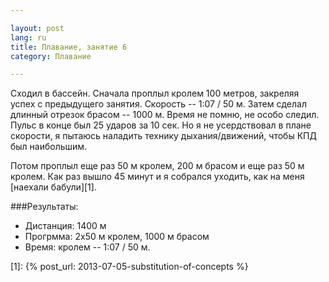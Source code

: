 ```yaml
---

layout: post  
lang: ru  
title: Плавание, занятие 6  
category: Плавание

---
```


Сходил в бассейн. Сначала проплыл кролем 100 метров, закреляя
успех с предыдущего занятия. Скорость -- 1:07 / 50 м. Затем
сделал длинный отрезок брасом -- 1000 м. Время не помню, не
особо следил. Пульс в конце был 25 ударов за 10 сек. Но я 
не усердствовал в плане скорости, я пытаюсь наладить технику
дыхания/движений, чтобы КПД был наибольшим.

Потом проплыл еще раз 50 м кролем, 200 м брасом
и еще раз 50 м кролем. Как раз вышло 45 минут и я собрался
уходить, как на меня [наехали бабули][1].

###Результаты:

* Дистанция: 1400 м
* Прогрмма: 2x50 м кролем, 1000 м брасом
* Время: кролем -- 1:07 / 50 м.


[1]: {% post_url: 2013-07-05-substitution-of-concepts %}



